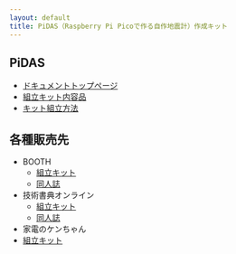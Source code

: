 ```yaml
---
layout: default
title: PiDAS（Raspberry Pi Picoで作る自作地震計）作成キット
---
```


## PiDAS

- [ドキュメントトップページ](https://nrck.github.io/PiDAS/)
- [組立キット内容品](https://nrck.github.io/PiDAS/contents)
- [キット組立方法](https://nrck.github.io/PiDAS/howtouse)

## 各種販売先

- BOOTH
  - [組立キット](https://booth.pm/ja/items/3054511)
  - [同人誌](https://booth.pm/ja/items/3022619)
- 技術書典オンライン
  - [組立キット](https://techbookfest.org/product/4828869456560128)
  - [同人誌](https://techbookfest.org/product/5688081799708672)
- 家電のケンちゃん
-   [組立キット](https://www.kadenken.com/view/item/000000001270)
